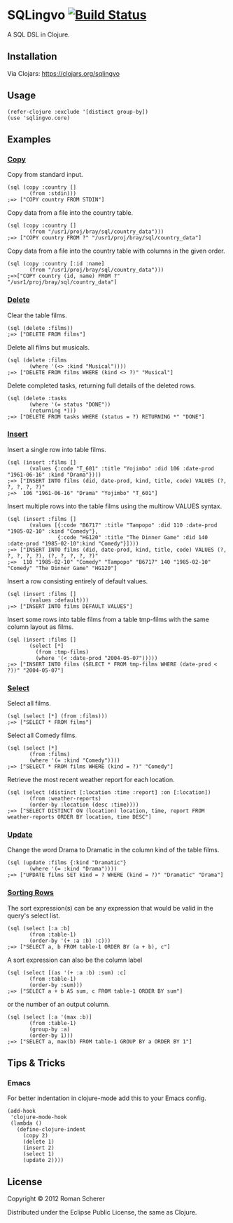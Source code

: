 # SQLingvo [![Build Status](https://travis-ci.org/r0man/sqlingvo.png)](https://travis-ci.org/r0man/sqlingvo)

A SQL DSL in Clojure.

## Installation

Via Clojars: https://clojars.org/sqlingvo

## Usage

    (refer-clojure :exclude '[distinct group-by])
    (use 'sqlingvo.core)

## Examples

### [Copy](http://www.postgresql.org/docs/9.2/static/sql-copy.html)

Copy from standard input.

    (sql (copy :country []
           (from :stdin)))
    ;=> ["COPY country FROM STDIN"]

Copy data from a file into the country table.

    (sql (copy :country []
           (from "/usr1/proj/bray/sql/country_data")))
    ;=> ["COPY country FROM ?" "/usr1/proj/bray/sql/country_data"]

Copy data from a file into the country table with columns in the given order.

    (sql (copy :country [:id :name]
           (from "/usr1/proj/bray/sql/country_data")))
    ;=>["COPY country (id, name) FROM ?" "/usr1/proj/bray/sql/country_data"]

### [Delete](http://www.postgresql.org/docs/9.2/static/sql-delete.html)

Clear the table films.

    (sql (delete :films))
    ;=> ["DELETE FROM films"]

Delete all films but musicals.

    (sql (delete :films
           (where '(<> :kind "Musical"))))
    ;=> ["DELETE FROM films WHERE (kind <> ?)" "Musical"]

Delete completed tasks, returning full details of the deleted rows.

    (sql (delete :tasks
           (where '(= status "DONE"))
           (returning *)))
    ;=> ["DELETE FROM tasks WHERE (status = ?) RETURNING *" "DONE"]

### [Insert](http://www.postgresql.org/docs/9.2/static/sql-insert.html)

Insert a single row into table films.

    (sql (insert :films []
           (values {:code "T_601" :title "Yojimbo" :did 106 :date-prod "1961-06-16" :kind "Drama"})))
    ;=> ["INSERT INTO films (did, date-prod, kind, title, code) VALUES (?, ?, ?, ?, ?)"
    ;=>  106 "1961-06-16" "Drama" "Yojimbo" "T_601"]

Insert multiple rows into the table films using the multirow VALUES syntax.

    (sql (insert :films []
           (values [{:code "B6717" :title "Tampopo" :did 110 :date-prod "1985-02-10" :kind "Comedy"},
                    {:code "HG120" :title "The Dinner Game" :did 140 :date-prod "1985-02-10":kind "Comedy"}])))
    ;=> ["INSERT INTO films (did, date-prod, kind, title, code) VALUES (?, ?, ?, ?, ?), (?, ?, ?, ?, ?)"
    ;=>  110 "1985-02-10" "Comedy" "Tampopo" "B6717" 140 "1985-02-10" "Comedy" "The Dinner Game" "HG120"]

Insert a row consisting entirely of default values.

    (sql (insert :films []
           (values :default)))
    ;=> ["INSERT INTO films DEFAULT VALUES"]

Insert some rows into table films from a table tmp-films with the same column layout as films.

    (sql (insert :films []
           (select [*]
             (from :tmp-films)
             (where '(< :date-prod "2004-05-07")))))
    ;=> ["INSERT INTO films (SELECT * FROM tmp-films WHERE (date-prod < ?))" "2004-05-07"]

### [Select](http://www.postgresql.org/docs/9.2/static/sql-select.html)

Select all films.

    (sql (select [*] (from :films)))
    ;=> ["SELECT * FROM films"]

Select all Comedy films.

    (sql (select [*]
           (from :films)
           (where '(= :kind "Comedy"))))
    ;=> ["SELECT * FROM films WHERE (kind = ?)" "Comedy"]

Retrieve the most recent weather report for each location.

    (sql (select (distinct [:location :time :report] :on [:location])
           (from :weather-reports)
           (order-by :location (desc :time))))
    ;=> ["SELECT DISTINCT ON (location) location, time, report FROM weather-reports ORDER BY location, time DESC"]

### [Update](http://www.postgresql.org/docs/9.2/static/sql-update.html)

Change the word Drama to Dramatic in the column kind of the table films.

    (sql (update :films {:kind "Dramatic"}
           (where '(= :kind "Drama"))))
    ;=> ["UPDATE films SET kind = ? WHERE (kind = ?)" "Dramatic" "Drama"]

### [Sorting Rows](http://www.postgresql.org/docs/9.2/static/queries-order.html)

The sort expression(s) can be any expression that would be valid in the query's select list.

    (sql (select [:a :b]
           (from :table-1)
           (order-by '(+ :a :b) :c)))
    ;=> ["SELECT a, b FROM table-1 ORDER BY (a + b), c"]

A sort expression can also be the column label

    (sql (select [(as '(+ :a :b) :sum) :c]
           (from :table-1)
           (order-by :sum)))
    ;=> ["SELECT a + b AS sum, c FROM table-1 ORDER BY sum"]

or the number of an output column.

    (sql (select [:a '(max :b)]
           (from :table-1)
           (group-by :a)
           (order-by 1)))
    ;=> ["SELECT a, max(b) FROM table-1 GROUP BY a ORDER BY 1"]

## Tips & Tricks

### Emacs

For better indentation in clojure-mode add this to your Emacs config.

    (add-hook
     'clojure-mode-hook
     (lambda ()
       (define-clojure-indent
         (copy 2)
         (delete 1)
         (insert 2)
         (select 1)
         (update 2))))

## License

Copyright © 2012 Roman Scherer

Distributed under the Eclipse Public License, the same as Clojure.
